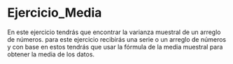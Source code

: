 # Ejercicio_Media
En este ejercicio tendrás que encontrar la varianza muestral de un arreglo de números. para este ejercicio recibirás una serie o un arreglo de números y con base en estos tendrás que usar la fórmula de la media muestral para obtener la media de los datos.
